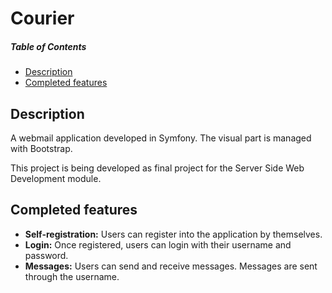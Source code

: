 # Courier

##### Table of Contents  
- [Description](#description)
- [Completed features](#completed-features)

## Description
A webmail application developed in Symfony. The visual part is managed with Bootstrap.

This project is being developed as final project for the Server Side Web Development module.

## Completed features

- __Self-registration:__ Users can register into the application by themselves.
- __Login:__ Once registered, users can login with their username and password.
- __Messages:__ Users can send and receive messages. Messages are sent through the username.
